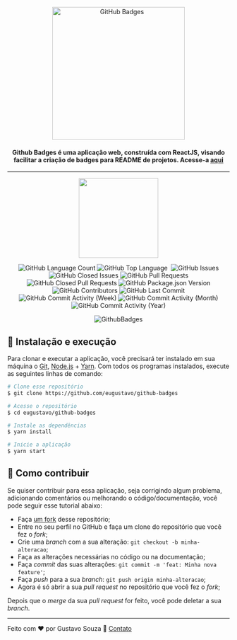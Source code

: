 <br>
<div align="center">
  <img width="300" alt="GitHub Badges" src="https://img.shields.io/badge/Github-Badges-green?style=for-the-badge" />

  <h4 align="center">
    Github Badges é uma aplicação web, construída com ReactJS, visando facilitar a criação de badges para README de projetos. Acesse-a <a href="https://github-badges.netlify.app/">aqui</a>
  </h4>
</div>

---

<p align="center">
  <img width="180" src="https://api.netlify.com/api/v1/badges/cb1ad6aa-e773-4f97-bc58-ffce98b9e71a/deploy-status" />
</p>

<p align="center">

  <img alt="GitHub Language Count" src="https://img.shields.io/github/languages/count/eugustavo/github-badges" />
  <img alt="GitHub Top Language" src="https://img.shields.io/github/languages/top/eugustavo/github-badges" />
  <img alt="" src="https://img.shields.io/github/repo-size/eugustavo/github-badges" />
  <img alt="GitHub Issues" src="https://img.shields.io/github/issues/eugustavo/github-badges" />
  <img alt="GitHub Closed Issues" src="https://img.shields.io/github/issues-closed/eugustavo/github-badges" />
  <img alt="GitHub Pull Requests" src="https://img.shields.io/github/issues-pr/eugustavo/github-badges" />
  <img alt="GitHub Closed Pull Requests" src="https://img.shields.io/github/issues-pr-closed/eugustavo/github-badges" />
  <img alt="GitHub Package.json Version" src="https://img.shields.io/github/package-json/v/eugustavo/github-badges" />
  <img alt="GitHub Contributors" src="https://img.shields.io/github/contributors/eugustavo/github-badges" />
  <img alt="GitHub Last Commit" src="https://img.shields.io/github/last-commit/eugustavo/github-badges" />
  <img alt="GitHub Commit Activity (Week)" src="https://img.shields.io/github/commit-activity/w/eugustavo/github-badges" />
  <img alt="GitHub Commit Activity (Month)" src="https://img.shields.io/github/commit-activity/m/eugustavo/github-badges" />
  <img alt="GitHub Commit Activity (Year)" src="https://img.shields.io/github/commit-activity/y/eugustavo/github-badges" />

</p>

<p align="center">
  <img alt="GithubBadges" src="https://i.imgur.com/iVHflLU.gif">
</p>


## 🚀 Instalação e execução
Para clonar e executar a aplicação, você precisará ter instalado em sua máquina o [Git](https://git-scm.com), [Node.js](https://nodejs.org) + [Yarn](https://yarnpkg.com). Com todos os programas instalados, execute as seguintes linhas de comando:

```bash
# Clone esse repositório
$ git clone https://github.com/eugustavo/github-badges

# Acesse o repositório
$ cd eugustavo/github-badges

# Instale as dependências
$ yarn install

# Inicie a aplicação
$ yarn start
```


## 🤔 Como contribuir

Se quiser contribuir para essa aplicação, seja corrigindo algum problema, adicionando comentários ou melhorando o código/documentação, você pode seguir esse tutorial abaixo:

- Faça [um fork](https://help.github.com/pt/github/getting-started-with-github/fork-a-repo) desse repositório;
- Entre no seu perfil no GitHub e faça um clone do repositório que você fez o *fork*;
- Crie uma *branch* com a sua alteração: `git checkout -b minha-alteracao`;
- Faça as alterações necessárias no código ou na documentação;
- Faça *commit* das suas alterações: `git commit -m 'feat: Minha nova feature'`;
- Faça *push* para a sua *branch*: `git push origin minha-alteracao`;
- Agora é só abrir a sua *pull request* no repositório que você fez o *fork*;

Depois que o *merge* da sua *pull request* for feito, você pode deletar a sua *branch*.

---
Feito com ♥ por Gustavo Souza :wave: [Contato](https://www.linkedin.com/in/eugustavosouza/)


